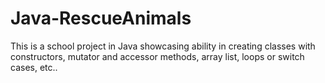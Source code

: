 # Java-RescueAnimals
This is a school project in Java showcasing ability in creating classes with constructors, mutator and accessor methods, array list, loops or switch cases, etc..

